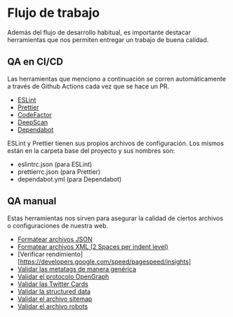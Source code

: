 # Flujo de trabajo

Además del flujo de desarrollo habitual, es importante destacar herramientas que nos permiten entregar un trabajo de buena calidad.

## QA en CI/CD

Las herramientas que menciono a continuación se corren automáticamente a través de Github Actions cada vez que se hace un PR.

- [ESLint](https://eslint.org/)
- [Prettier](https://prettier.io/)
- [CodeFactor](https://www.codefactor.io/)
- [DeepScan](https://deepscan.io/)
- [Dependabot](https://dependabot.com/)

ESLint y Prettier tienen sus propios archivos de configuración. Los mismos están en la carpeta base del proyecto y sus nombres son:
- eslintrc.json (para ESLint)
- prettierrc.json (para Prettier)
- dependabot.yml (para Dependabot)

## QA manual

Estas herramientas nos sirven para asegurar la calidad de ciertos archivos o configuraciones de nuestra web.

- [Formatear archivos JSON](https://jsonformatter.org)
- [Formatear archivos XML (2 Spaces per indent level)](https://www.freeformatter.com/xml-formatter.html)
- [Verificar rendimiento][https://developers.google.com/speed/pagespeed/insights]
- [Validar las metatags de manera genérica](https://www.heymeta.com)
- [Validar el protocolo OpenGraph](https://developers.facebook.com/tools/debug/)
- [Validar las Twitter Cards](https://cards-dev.twitter.com/validator?)
- [Validar la structured data](https://search.google.com/structured-data/testing-tool)
- [Validar el archivo sitemap](https://www.xml-sitemaps.com/validate-xml-sitemap.html)
- [Validar el archivo robots](https://www.google.com/webmasters/tools/robots-testing-tool)
